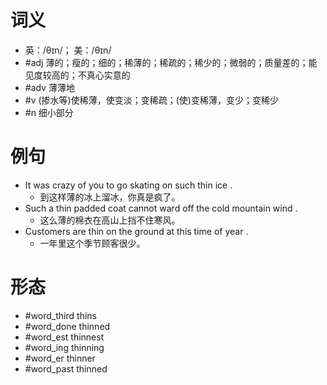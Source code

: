 # 词义
- 英：/θɪn/； 美：/θɪn/
- #adj 薄的；瘦的；细的；稀薄的；稀疏的；稀少的；微弱的；质量差的；能见度较高的；不真心实意的
- #adv 薄薄地
- #v (掺水等)使稀薄，使变淡；变稀疏；(使)变稀薄，变少；变稀少
- #n 细小部分
# 例句
- It was crazy of you to go skating on such thin ice .
	- 到这样薄的冰上溜冰，你真是疯了。
- Such a thin padded coat cannot ward off the cold mountain wind .
	- 这么薄的棉衣在高山上挡不住寒风。
- Customers are thin on the ground at this time of year .
	- 一年里这个季节顾客很少。
# 形态
- #word_third thins
- #word_done thinned
- #word_est thinnest
- #word_ing thinning
- #word_er thinner
- #word_past thinned
